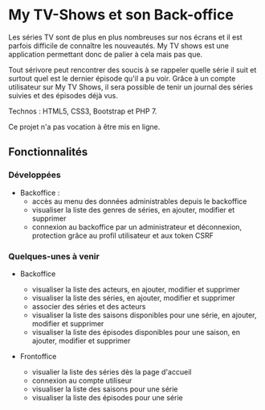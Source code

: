 # My TV-Shows et son Back-office

Les séries TV sont de plus en plus nombreuses sur nos écrans et il est parfois difficile de connaître les nouveautés. My TV shows est une application permettant donc de palier à cela mais pas que.

Tout sérivore peut rencontrer des soucis à se rappeler quelle série il suit et surtout quel est le dernier épisode qu'il a pu voir. Grâce à un compte utilisateur sur My TV Shows, il sera possible de tenir un journal des séries suivies et des épisodes déjà vus.

Technos : HTML5, CSS3, Bootstrap et PHP 7.

Ce projet n'a pas vocation à être mis en ligne.

## Fonctionnalités

### Développées

- Backoffice :
  - accès au menu des données administrables depuis le backoffice
  - visualiser la liste des genres de séries, en ajouter, modifier et supprimer
  - connexion au backoffice par un administrateur et déconnexion, protection grâce au profil utilisateur et aux token CSRF

### Quelques-unes à venir

- Backoffice
  - visualiser la liste des acteurs, en ajouter, modifier et supprimer
  - visualiser la liste des séries, en ajouter, modifier et supprimer
  - associer des séries et des acteurs
  - visualiser la liste des saisons disponibles pour une série, en ajouter, modifier et supprimer
  - visualiser la liste des épisodes disponibles pour une saison, en ajouter, modifier et supprimer

- Frontoffice
  - visualier la liste des séries dès la page d'accueil
  - connexion au compte utiliseur
  - visualiser la liste des saisons pour une série
  - visualiser la liste des épisodes pour une série
